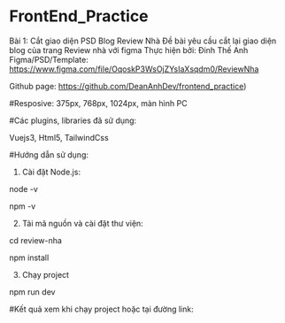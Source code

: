 # FrontEnd_Practice
Bài 1: Cắt giao diện PSD Blog Review Nhà
Đề bài yêu cầu cắt lại giao diện blog của trang Review nhà với figma
Thực hiện bởi: Đinh Thế Anh
Figma/PSD/Template: https://www.figma.com/file/OqoskP3WsOjZYsIaXsqdm0/ReviewNha

Github page: https://github.com/DeanAnhDev/frontend_practice)

#Resposive: 
375px, 768px, 1024px, màn hình PC

#Các plugins, libraries đã sử dụng:

Vuejs3, Html5, TailwindCss 

#Hướng dẫn sử dụng:
1. Cài đặt Node.js:
   
node -v

npm -v

2. Tải mã nguồn và cài đặt thư viện:

cd review-nha

npm install

3. Chạy project
   
npm run dev

#Kết quả xem khi chạy project hoặc tại đường link: 

